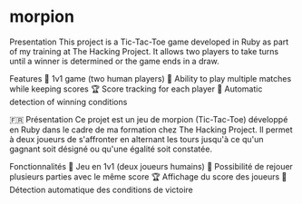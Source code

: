 # morpion 
Presentation
This project is a Tic-Tac-Toe game developed in Ruby as part of my training at The Hacking Project. It allows two players to take turns until a winner is determined or the game ends in a draw.

Features
👥 1v1 game (two human players)
🔄 Ability to play multiple matches while keeping scores
🏆 Score tracking for each player
🎯 Automatic detection of winning conditions


🇫🇷 Présentation
Ce projet est un jeu de morpion (Tic-Tac-Toe) développé en Ruby dans le cadre de ma formation chez The Hacking Project. Il permet à deux joueurs de s'affronter en alternant les tours jusqu'à ce qu'un gagnant soit désigné ou qu'une égalité soit constatée.

Fonctionnalités
👥 Jeu en 1v1 (deux joueurs humains)
🔄 Possibilité de rejouer plusieurs parties avec le même score
🏆 Affichage du score des joueurs
🎯 Détection automatique des conditions de victoire
